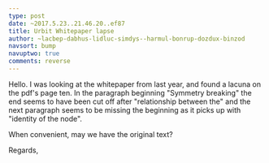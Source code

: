 ```yaml
---
type: post
date: ~2017.5.23..21.46.20..ef87
title: Urbit Whitepaper lapse
author: ~lacbep-dabhus-lidluc-simdys--harmul-bonrup-dozdux-binzod
navsort: bump
navuptwo: true
comments: reverse
---
```


Hello. I was looking at the whitepaper from last year, and found a lacuna on the pdf's page ten. In the paragraph beginning "Symmetry breaking" the end seems to have been cut off after "relationship between the" and the next paragraph seems to be missing the beginning as it picks up with "identity of the node".

When convenient, may we have the original text?

Regards,